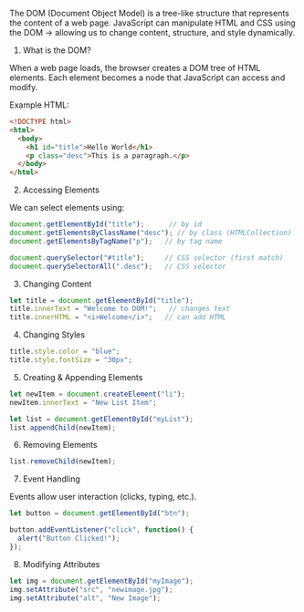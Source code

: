 The DOM (Document Object Model) is a tree-like structure that represents the content of a web page.
JavaScript can manipulate HTML and CSS using the DOM → allowing us to change content, structure, and style dynamically.


1. What is the DOM?

When a web page loads, the browser creates a DOM tree of HTML elements.
Each element becomes a node that JavaScript can access and modify.

Example HTML:
```html
<!DOCTYPE html>
<html>
  <body>
    <h1 id="title">Hello World</h1>
    <p class="desc">This is a paragraph.</p>
  </body>
</html>
```

2. Accessing Elements

We can select elements using:
```js
document.getElementById("title");      // by id
document.getElementsByClassName("desc"); // by class (HTMLCollection)
document.getElementsByTagName("p");   // by tag name

document.querySelector("#title");     // CSS selector (first match)
document.querySelectorAll(".desc");   // CSS selector 
```
3. Changing Content
```js
let title = document.getElementById("title");
title.innerText = "Welcome to DOM!";   // changes text
title.innerHTML = "<i>Welcome</i>";   // can add HTML
```
4. Changing Styles
```js
title.style.color = "blue";
title.style.fontSize = "30px";
```
5. Creating & Appending Elements
```js
let newItem = document.createElement("li");
newItem.innerText = "New List Item";

let list = document.getElementById("myList");
list.appendChild(newItem);
```
6. Removing Elements
```js
list.removeChild(newItem);
```
7. Event Handling

Events allow user interaction (clicks, typing, etc.).
```js
let button = document.getElementById("btn");

button.addEventListener("click", function() {
  alert("Button Clicked!");
});
```
8. Modifying Attributes
```js
let img = document.getElementById("myImage");
img.setAttribute("src", "newimage.jpg");
img.setAttribute("alt", "New Image");
```